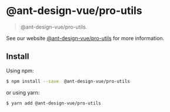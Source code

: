 # @ant-design-vue/pro-utils

> @ant-design-vue/pro-utils.

See our website [@ant-design-vue/pro-utils](https://procomponent.ant.design-vue/) for more information.

## Install

Using npm:

```bash
$ npm install --save  @ant-design-vue/pro-utils
```

or using yarn:

```bash
$ yarn add @ant-design-vue/pro-utils
```
